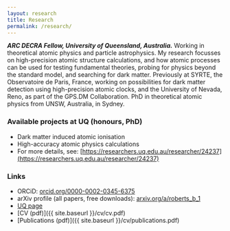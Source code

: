 ```yaml
---
layout: research
title: Research
permalink: /research/
---
```

**_ARC DECRA Fellow, University of Queensland, Australia._**
Working in theoretical atomic physics and particle astrophysics. My research focusses on high-precision atomic structure calculations, and how atomic processes can be used for testing fundamental theories, probing for physics beyond the standard model, and searching for dark matter.
Previously at SYRTE, the Observatoire de Paris, France, working on possibilities for dark matter detection using high-precision atomic clocks, and the University of Nevada, Reno, as part of the GPS.DM Collaboration.
PhD in theoretical atomic physics from UNSW, Australia, in Sydney.

### Available projects at UQ (honours, PhD)
 * Dark matter induced atomic ionisation
 * High-accuracy atomic physics calculations
 * For more details, see: [https://researchers.uq.edu.au/researcher/24237](https://researchers.uq.edu.au/researcher/24237)

### Links
 * ORCiD: [orcid.org/0000-0002-0345-6375](https://orcid.org/0000-0002-0345-6375)
 * arXiv profile (all papers, free downloads): [arxiv.org/a/roberts_b_1](https://arxiv.org/a/roberts_b_1.html)
 * [UQ page](https://researchers.uq.edu.au/researcher/24237)
 * [CV (pdf)]({{ site.baseurl }}/cv/cv.pdf)
 * [Publications (pdf)]({{ site.baseurl }}/cv/publications.pdf)
